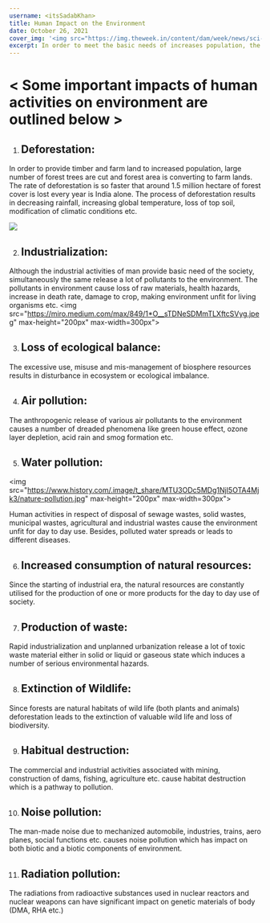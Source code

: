 ```yaml
---
username: <itsSadabKhan>
title: Human Impact on the Environment
date: October 26, 2021
cover_img: '<img src="https://img.theweek.in/content/dam/week/news/sci-tech/2019/June/environment-pollution-human-impact-ecosystem-plastic-junk-waste-shut.jpg" max-height="200px" max-width="300px">'
excerpt: In order to meet the basic needs of increases population, the present society has under taken a series of steps like rapid industrialization, unplanned urbanisation, deforestation, overexploitation of natural sources, etc
---
```


# < Some important impacts of human activities on environment are outlined below >

1. ## Deforestation:

In order to provide timber and farm land to increased population, large number of forest trees are cut and forest area is converting to farm lands. The rate of deforestation is so faster that around 1.5 million hectare of forest cover is lost every year is India alone. The process of deforestation results in decreasing rainfall, increasing global temperature, loss of top soil, modification of climatic conditions etc. 

<img src="https://wwfint.awsassets.panda.org/img/original/deforestation_fronts_report_cover.jpg" max-height="200px"  max-width="300px">

2. ## Industrialization:

Although the industrial activities of man provide basic need of the society, simultaneously the same release a lot of pollutants to the environment. The pollutants in environment cause loss of raw materials, health hazards, increase in death rate, damage to crop, making environment unfit for living organisms etc.
<img src="https://miro.medium.com/max/849/1*O__sTDNeSDMmTLXftcSVyg.jpeg" max-height="200px" max-width=300px">

3. ## Loss of ecological balance:

The excessive use, misuse and mis-management of biosphere resources results in disturbance in ecosystem or ecological imbalance.

4. ## Air pollution:
The anthropogenic release of various air pollutants to the environment causes a number of dreaded phenomena like green house effect, ozone layer depletion, acid rain and smog formation etc.

5. ## Water pollution:

<img src="https://www.history.com/.image/t_share/MTU3ODc5MDg1NjI5OTA4Mjk3/nature-pollution.jpg" max-height="200px" max-width=300px">

Human activities in respect of disposal of sewage wastes, solid wastes, municipal wastes, agricultural and industrial wastes cause the environment unfit for day to day use. Besides, polluted water spreads or leads to different diseases.

6. ## Increased consumption of natural resources:

Since the starting of industrial era, the natural resources are constantly utilised for the production of one or more products for the day to day use of society.

7. ## Production of waste:

Rapid industrialization and unplanned urbanization release a lot of toxic waste material either in solid or liquid or gaseous state which induces a number of serious environmental hazards.

8. ## Extinction of Wildlife:

Since forests are natural habitats of wild life (both plants and animals) deforestation leads to the extinction of valuable wild life and loss of biodiversity.

9. ## Habitual destruction:

The commercial and industrial activities associated with mining, construction of dams, fishing, agriculture etc. cause habitat destruction which is a pathway to pollution.

10. ## Noise pollution:

The man-made noise due to mechanized automobile, industries, trains, aero planes, social functions etc. causes noise pollution which has impact on both biotic and a biotic components of environment.

11. ## Radiation pollution:

The radiations from radioactive substances used in nuclear reactors and nuclear weapons can have significant impact on genetic materials of body (DMA, RHA etc.)
